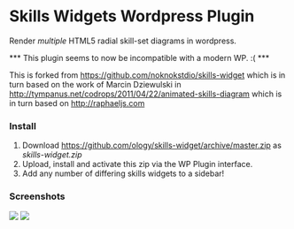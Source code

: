 Skills Widgets Wordpress Plugin
===============================

Render *multiple* HTML5 radial skill-set diagrams in wordpress.

*** This plugin seems to now be incompatible with a modern WP. :( ***

This is forked from https://github.com/noknokstdio/skills-widget
which is in turn based on the work of Marcin Dziewulski in
http://tympanus.net/codrops/2011/04/22/animated-skills-diagram
which is in turn based on http://raphaeljs.com

### Install ###

1. Download https://github.com/ology/skills-widget/archive/master.zip as
*skills-widget.zip*
2. Upload, install and activate this zip via the WP Plugin interface.
3. Add any number of differing skills widgets to a sidebar!

### Screenshots ###

<img src="https://github.com/ology/skills-widget/raw/master/screenshot-1.png" />
<img src="https://github.com/ology/skills-widget/raw/master/screenshot-2.png" />

